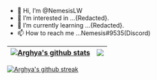 - 👋 Hi, I’m @NemesisLW
- 👀 I’m interested in ...{Redacted}.
- 🌱 I’m currently learning ...{Redacted}. 
- 📫 How to reach me ...Nemesis#9535(Discord)

<!---
NemesisLW/NemesisLW is a ✨ special ✨ repository because its `README.md` (this file) appears on your GitHub profile.
You can click the Preview link to take a look at your changes.
--->

| <a href="https://github.com/nemesisLW/github-readme-stats"><img align="center" src="https://github-readme-stats-nemesislw.vercel.app//api?username=NemesisLW&count_private=true&show_icons=true&theme=dracula&include_all_commits=true&hide_border=true" alt="Arghya's github stats" /></a> | <a href="https://github.com/nemesisLW/github-readme-stats"><img align="center" src="https://github-readme-stats-nemesislw.vercel.app//api/top-langs/?username=NemesisLW&layout=compact&hide=css,scss,jupyter%20notebook&theme=dracula&hide_border=true" /></a> |
| ------------- | ------------- |


[<img align="center" src="https://github-readme-streak-stats-umber-nine.vercel.app?user=NemesisLW&theme=gotham" alt="Arghya's github streak" />](https://git.io/streak-stats)
